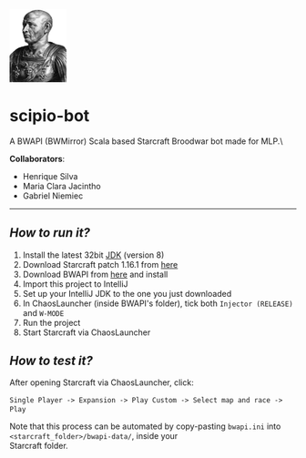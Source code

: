 <img src="report/images/scipio.png" alt="Scipio Africanus" style="width: 100px;"/>

# **scipio-bot**
A BWAPI (BWMirror) Scala based Starcraft Broodwar bot made for MLP.\

**Collaborators**:
- Henrique Silva
- Maria Clara Jacintho
- Gabriel Niemiec

---

## *How to run it?*
1. Install the latest 32bit [JDK][java] (version 8)
2. Download Starcraft patch 1.16.1 from [here][starcraft]
3. Download BWAPI from [here][bwapi] and install
4. Import this project to IntelliJ
5. Set up your IntelliJ JDK to the one you just downloaded
6. In ChaosLauncher (inside BWAPI's folder), tick both `Injector (RELEASE)` and `W-MODE`
7. Run the project
8. Start Starcraft via ChaosLauncher

## *How to test it?*
After opening Starcraft via ChaosLauncher, click:

    Single Player -> Expansion -> Play Custom -> Select map and race -> Play

Note that this process can be automated by copy-pasting `bwapi.ini` into `<starcraft_folder>/bwapi-data/`, inside your\
Starcraft folder.

[java]: http://www.oracle.com/technetwork/java/javase/downloads/jdk8-downloads-2133151.html
[starcraft]: http://files.theabyss.ru/sc/starcraft.zip
[bwapi]: https://github.com/bwapi/bwapi/releases/download/v4.1.2/BWAPI_412_Setup.exe
